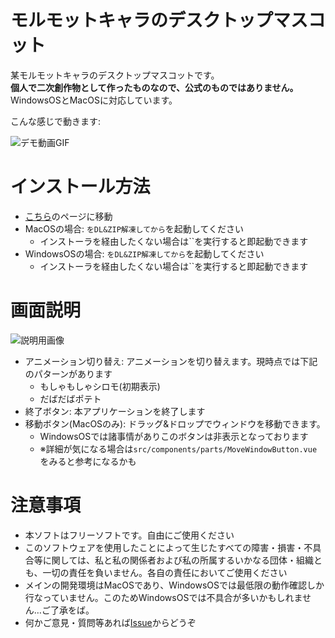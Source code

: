 # モルモットキャラのデスクトップマスコット
某モルモットキャラのデスクトップマスコットです。  
**個人で二次創作物として作ったものなので、公式のものではありません。**  
WindowsOSとMacOSに対応しています。

こんな感じで動きます:

![デモ動画GIF](https://raw.githubusercontent.com/aik0aaac/molmot-desktopMascot/images/demo.gif "デモ")

# インストール方法
- [こちら](https://github.com/aik0aaac/molmot-desktopMascot/releases)のページに移動
- MacOSの場合: ``をDL&ZIP解凍してから``を起動してください
  - インストーラを経由したくない場合は``を実行すると即起動できます
- WindowsOSの場合: ``をDL&ZIP解凍してから``を起動してください
  - インストーラを経由したくない場合は``を実行すると即起動できます

# 画面説明
![説明用画像](https://raw.githubusercontent.com/aik0aaac/molmot-desktopMascot/images/description.jpg "説明")

- アニメーション切り替え: アニメーションを切り替えます。現時点では下記のパターンがあります
  - もしゃもしゃシロモ(初期表示)
  - だばだばポテト
- 終了ボタン: 本アプリケーションを終了します
- 移動ボタン(MacOSのみ): ドラッグ&ドロップでウィンドウを移動できます。
  - WindowsOSでは諸事情がありこのボタンは非表示となっております
  - ※詳細が気になる場合は`src/components/parts/MoveWindowButton.vue`をみると参考になるかも

# 注意事項
- 本ソフトはフリーソフトです。自由にご使用ください
- このソフトウェアを使用したことによって生じたすべての障害・損害・不具合等に関しては、私と私の関係者および私の所属するいかなる団体・組織とも、一切の責任を負いません。各自の責任においてご使用ください
- メインの開発環境はMacOSであり、WindowsOSでは最低限の動作確認しか行なっていません。このためWindowsOSでは不具合が多いかもしれません…ご了承をば。
- 何かご意見・質問等あれば[Issue](https://github.com/aik0aaac/molmot-desktopMascot/issues)からどうぞ